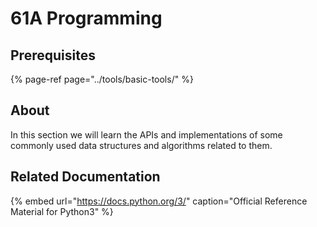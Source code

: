 # 61A Programming

## Prerequisites

{% page-ref page="../tools/basic-tools/" %}

## About

In this section we will learn the APIs and implementations of some commonly used data structures and algorithms related to them.

## Related Documentation

{% embed url="https://docs.python.org/3/" caption="Official Reference Material for Python3" %}

